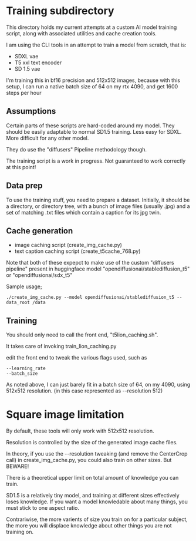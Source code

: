 # Training subdirectory

This directory holds my current attempts at a custom AI model training script,
along with associated utilities and cache creation tools.

I am using the CLI tools in an attempt to train a model from scratch, that is:

* SDXL vae
* T5 xxl text encoder
* SD 1.5 vae

I'm training this in bf16 precision and 512x512 images, because with this setup,
I can run a native batch size of 64 on my rtx 4090, and get
1600 steps per hour

## Assumptions

Certain parts of these scripts are hard-coded around my model.
They should be easily adaptable to normal SD1.5 training.
Less easy for SDXL.
More difficult for any other model.

They do use the "diffusers" Pipeline methodology though.

The training script is a work in progress. Not guaranteed to work correctly at this point!

## Data prep

To use the training stuff, you need to prepare a dataset.
Initially, it should be a directory, or directory tree, with a bunch of image files
(usually .jpg) and a set of matching .txt files which contain a caption for its jpg twin.

## Cache generation

* image caching script (create_img_cache.py)
* text caption caching script (create_t5cache_768.py)


Note that both of these expepct to make use of the custom "diffusers pipeline" present in
huggingface model "opendiffusionai/stablediffusion_t5"
or "opendiffusionai/sdx_t5"

Sample usage;

    ./create_img_cache.py --model opendiffusionai/stablediffusion_t5 --data_root /data


## Training

You should only need to call the front end, "t5lion_caching.sh".

It takes care of invoking train_lion_caching.py

edit the front end to tweak the various flags used, such as

    --learning_rate 
    --batch_size


As noted above, I can just barely fit in a batch size of 64, on my 4090, using 512x512 resolution.
(in this case represented as --resolution 512)


# Square image limitation

By default, these tools will only work with 512x512 resolution.

Resolution is controlled by the size of the generated image cache files.

In theory, if you use the --resolution tweaking 
(and remove the CenterCrop call) in create_img_cache.py,
you could also train on other sizes. But BEWARE!

There is a theoretical upper limit on total amount of knowledge you can train.

SD1.5 is a relatively tiny model, and training at different sizes effectively loses knowledge.
If you want a model knowledable about many things, you must stick to one aspect ratio. 

Contrariwise, the more varients of size you train on for a particular subject, the more
you will displace knowledge about other things you are not training on.

